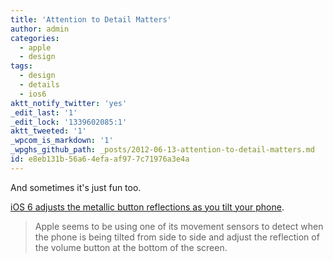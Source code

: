 ```yaml
---
title: 'Attention to Detail Matters'
author: admin
categories:
  - apple
  - design
tags:
  - design
  - details
  - ios6
aktt_notify_twitter: 'yes'
_edit_last: '1'
_edit_lock: '1339602085:1'
aktt_tweeted: '1'
_wpcom_is_markdown: '1'
_wpghs_github_path: _posts/2012-06-13-attention-to-detail-matters.md
id: e8eb131b-56a6-4efa-af97-7c71976a3e4a
---
```

<p>And sometimes it's just fun too.</p>
<p><a href="http://www.theverge.com/2012/6/13/3082329/ios-6-button-tilt-change-reflection">iOS 6 adjusts the metallic button reflections as you tilt your phone</a>.</p>
<blockquote><p>
  Apple seems to be using one of its movement sensors to detect when the phone is being tilted from side to side and adjust the reflection of the volume button at the bottom of the screen.
</p></blockquote>
